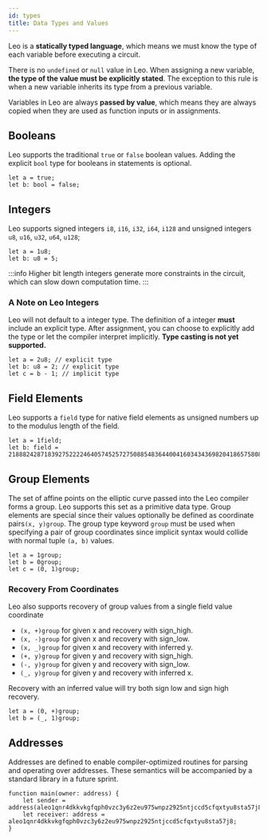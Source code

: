```yaml
---
id: types
title: Data Types and Values
---
```


Leo is a **statically typed language**, which means we must know the type of each variable before executing a circuit.

There is no `undefined` or `null` value in Leo. When assigning a new variable, **the type of the value must be explicitly stated**.
The exception to this rule is when a new variable inherits its type from a previous variable.

Variables in Leo are always **passed by value**, which means they are always copied when they are used as function inputs or in assignments.

## Booleans
Leo supports the traditional `true` or `false` boolean values. Adding the explicit `bool` type for booleans in statements is optional.

```leo
let a = true;
let b: bool = false;
```

## Integers
Leo supports signed integers `i8`, `i16`, `i32`, `i64`, `i128` 
and unsigned integers `u8`, `u16`, `u32`, `u64`, `u128`; 

```leo
let a = 1u8;
let b: u8 = 5;
```

:::info
Higher bit length integers generate more constraints in the circuit, which can slow down computation time.
:::

### A Note on Leo Integers
Leo will not default to a integer type. The definition of a integer **must** include an explicit type.
After assignment, you can choose to explicitly add the type or let the compiler interpret implicitly.
**Type casting is not yet supported.**

```leo
let a = 2u8; // explicit type    
let b: u8 = 2; // explicit type
let c = b - 1; // implicit type
```

## Field Elements

Leo supports a `field` type for native field elements as unsigned numbers up to the modulus length of the field.
```leo
let a = 1field; 
let b: field = 21888242871839275222246405745257275088548364400416034343698204186575808495617;
```

## Group Elements
The set of affine points on the elliptic curve passed into the Leo compiler forms a group.
Leo supports this set as a primitive data type. Group elements are special since their values optionally be defined as 
coordinate pairs`(x, y)group`. The group type keyword `group` must be used when specifying a pair of group coordinates since implicit 
syntax would collide with normal tuple `(a, b)` values. 

```leo
let a = 1group;
let b = 0group;
let c = (0, 1)group;
```

### Recovery From Coordinates
Leo also supports recovery of group values from a single field value coordinate
* `(x, +)group` for given x and recovery with sign_high.
* `(x, -)group` for given x and recovery with sign_low.
* `(x, _)group` for given x and recovery with inferred y.
* `(+, y)group` for given y and recovery with sign_high.
* `(-, y)group` for given y and recovery with sign_low.
* `(_, y)group` for given y and recovery with inferred x.

Recovery with an inferred value will try both sign low and sign high recovery.

```leo
let a = (0, +)group;
let b = (_, 1)group;
```



## Addresses

Addresses are defined to enable compiler-optimized routines for parsing and operating over addresses. 
These semantics will be accompanied by a standard library in a future sprint.

```leo
function main(owner: address) {
    let sender = address(aleo1qnr4dkkvkgfqph0vzc3y6z2eu975wnpz2925ntjccd5cfqxtyu8sta57j8);
    let receiver: address = aleo1qnr4dkkvkgfqph0vzc3y6z2eu975wnpz2925ntjccd5cfqxtyu8sta57j8;
}
```